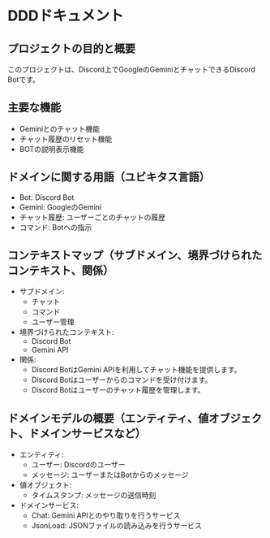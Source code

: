 # DDDドキュメント

## プロジェクトの目的と概要

このプロジェクトは、Discord上でGoogleのGeminiとチャットできるDiscord Botです。

## 主要な機能

- Geminiとのチャット機能
- チャット履歴のリセット機能
- BOTの説明表示機能

## ドメインに関する用語（ユビキタス言語）

- Bot: Discord Bot
- Gemini: GoogleのGemini
- チャット履歴: ユーザーごとのチャットの履歴
- コマンド: Botへの指示

## コンテキストマップ（サブドメイン、境界づけられたコンテキスト、関係）

- サブドメイン:
  - チャット
  - コマンド
  - ユーザー管理
- 境界づけられたコンテキスト:
  - Discord Bot
  - Gemini API
- 関係:
  - Discord BotはGemini APIを利用してチャット機能を提供します。
  - Discord Botはユーザーからのコマンドを受け付けます。
  - Discord Botはユーザーのチャット履歴を管理します。

## ドメインモデルの概要（エンティティ、値オブジェクト、ドメインサービスなど）

- エンティティ:
  - ユーザー: Discordのユーザー
  - メッセージ: ユーザーまたはBotからのメッセージ
- 値オブジェクト:
  - タイムスタンプ: メッセージの送信時刻
- ドメインサービス:
  - Chat: Gemini APIとのやり取りを行うサービス
  - JsonLoad: JSONファイルの読み込みを行うサービス